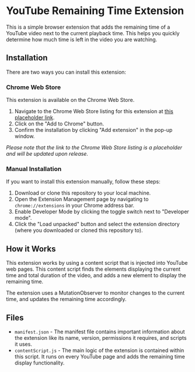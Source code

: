 # YouTube Remaining Time Extension

This is a simple browser extension that adds the remaining time of a YouTube video next to the current playback time. This helps you quickly determine how much time is left in the video you are watching.

## Installation

There are two ways you can install this extension:

### Chrome Web Store

This extension is available on the Chrome Web Store.

1. Navigate to the Chrome Web Store listing for this extension at [this placeholder link](https://chat.openai.com/?model=gpt-4#TBR).
2. Click on the "Add to Chrome" button.
3. Confirm the installation by clicking "Add extension" in the pop-up window.

_Please note that the link to the Chrome Web Store listing is a placeholder and will be updated upon release._

### Manual Installation

If you want to install this extension manually, follow these steps:

1. Download or clone this repository to your local machine.
2. Open the Extension Management page by navigating to `chrome://extensions` in your Chrome address bar.
3. Enable Developer Mode by clicking the toggle switch next to "Developer mode".
4. Click the "Load unpacked" button and select the extension directory (where you downloaded or cloned this repository to).

## How it Works

This extension works by using a content script that is injected into YouTube web pages. This content script finds the elements displaying the current time and total duration of the video, and adds a new element to display the remaining time.

The extension uses a MutationObserver to monitor changes to the current time, and updates the remaining time accordingly.

## Files

- `manifest.json` - The manifest file contains important information about the extension like its name, version, permissions it requires, and scripts it uses.
- `contentScript.js` - The main logic of the extension is contained within this script. It runs on every YouTube page and adds the remaining time display functionality.
